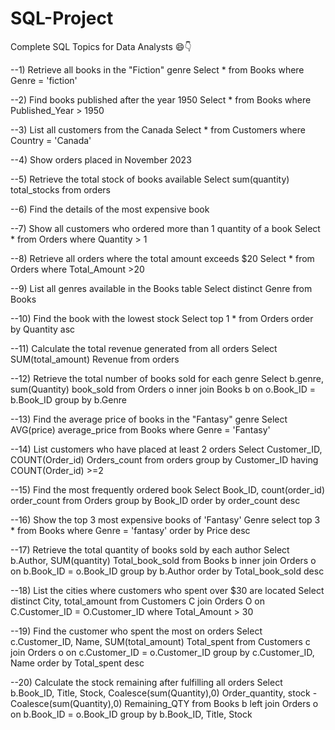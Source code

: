 # SQL-Project
Complete SQL Topics for Data Analysts 😄👇

--1) Retrieve all books in the "Fiction" genre
Select * from Books where Genre = 'fiction'

--2) Find books published after the year 1950
Select * from Books  where Published_Year > 1950

--3) List all customers from the Canada
Select * from Customers where Country = 'Canada'

--4) Show orders placed in November 2023


--5) Retrieve the total stock of books available
Select sum(quantity) total_stocks from orders

--6) Find the details of the most expensive book


--7) Show all customers who ordered more than 1 quantity of a book
Select * from Orders where Quantity > 1

--8) Retrieve all orders where the total amount exceeds $20
Select * from Orders where Total_Amount  >20

--9) List all genres available in the Books table
Select distinct Genre from Books

--10) Find the book with the lowest stock
Select top 1 * from Orders order by Quantity asc

--11) Calculate the total revenue generated from all orders
Select SUM(total_amount) Revenue
	from orders

--12) Retrieve the total number of books sold for each genre
Select b.genre, sum(Quantity) book_sold 
	from Orders o inner join Books b on o.Book_ID = b.Book_ID 
group by b.Genre

--13) Find the average price of books in the "Fantasy" genre
Select AVG(price) average_price from Books where Genre = 'Fantasy'

--14) List customers who have placed at least 2 orders
Select Customer_ID, COUNT(Order_id) Orders_count
	from orders 
group by Customer_ID 
having COUNT(Order_id) >=2

--15) Find the most frequently ordered book
Select Book_ID, count(order_id) order_count 
	from Orders 
group by Book_ID 
order by order_count desc

--16) Show the top 3 most expensive books of 'Fantasy' Genre
select top 3 * from Books where Genre = 'fantasy' order by Price desc

--17) Retrieve the total quantity of books sold by each author
Select b.Author, SUM(quantity) Total_book_sold
	from Books b inner join Orders o on b.Book_ID = o.Book_ID
group by b.Author 
order by Total_book_sold desc

--18) List the cities where customers who spent over $30 are located
Select distinct City, total_amount
	from Customers C join Orders O on C.Customer_ID = O.Customer_ID
	where Total_Amount > 30 

--19) Find the customer who spent the most on orders
Select c.Customer_ID, Name, SUM(total_amount) Total_spent
from Customers c join Orders o on c.Customer_ID = o.Customer_ID
group by c.Customer_ID, Name order by Total_spent desc

--20) Calculate the stock remaining after fulfilling all orders
Select b.Book_ID, Title, Stock, Coalesce(sum(Quantity),0) Order_quantity,
stock - Coalesce(sum(Quantity),0) Remaining_QTY 
	from Books b left join Orders o on b.Book_ID = o.Book_ID
	group by b.Book_ID, Title, Stock
